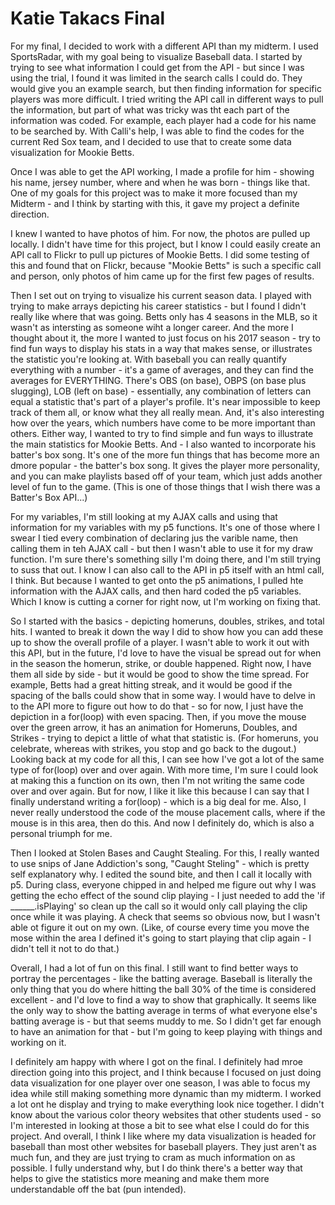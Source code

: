 # Katie Takacs Final

For my final, I decided to work with a different API than my midterm. I used SportsRadar, with my goal being to visualize Baseball data. I started by trying to see what information I could get from the API - but since I was using the trial, I found it was limited in the search calls I could do. They would give you an example search, but then finding information for specific players was more difficult. I tried writing the API call in different ways to pull the information, but part of what was tricky was tht each part of the information was coded. For example, each player had a code for his name to be searched by. With Calli's help, I was able to find the codes for the current Red Sox team, and I decided to use that to create some data visualization for Mookie Betts.

Once I was able to get the API working, I made a profile for him - showing his name, jersey number, where and when he was born - things like that. One of my goals for this project was to make it more focused than my Midterm - and I think by starting with this, it gave my project a definite direction.

I knew I wanted to have photos of him. For now, the photos are pulled up locally. I didn't have time for this project, but I know I could easily create an API call to Flickr to pull up pictures of Mookie Betts. I did some testing of this and found that on Flickr, because "Mookie Betts" is such a specific call and person, only photos of him came up for the first few pages of results. 

Then I set out on trying to visualize his current season data. I played with trying to make arrays depicting his career statistics - but I found I didn't really like where that was going. Betts only has 4 seasons in the MLB, so it wasn't as intersting as someone wiht a longer career. And the more I thought about it, the more I wanted to just focus on his 2017 season - try to find fun ways to display his stats in a way that makes sense, or illustrates the statistic you're looking at. With baseball you can really quantify everything with a number - it's a game of averages, and they can find the averages for EVERYTHING. There's OBS (on base), OBPS (on base plus slugging), LOB (left on base) - essentially, any combination of letters can equal a statistic that's part of a player's profile. It's near impossible to keep track of them all, or know what they all really mean. And, it's also interesting how over the years, which numbers have come to be more important than others. Either way, I wanted to try to find simple and fun ways to illustrate the main statistics for Mookie Betts. And - I also wanted to incorporate his batter's box song. It's one of the more fun things that has become more an dmore popular - the batter's box song. It gives the player more personality, and you can make playlists based off of your team, which just adds another level of fun to the game. (This is one of those things that I wish there was a Batter's Box API...)

For my variables, I'm still looking at my AJAX calls and using that information for my variables with my p5 functions. It's one of those where I swear I tied every combination of declaring jus the varible name, then calling them in teh AJAX call - but then I wasn't able to use it for my draw function. I'm sure there's something silly I'm doing there, and I'm still trying to suss that out. I know I can also call to the API in p5 itself with an html call, I think. But because I wanted to get onto the p5 animations, I pulled hte information with the AJAX calls, and then hard coded the p5 variables. Which I know is cutting a corner for right now, ut I'm working on fixing that.

So I started with the basics - depicting homeruns, doubles, strikes, and total hits. I wanted to break it down the way I did to show how you can add these up to show the overall profile of a player. I wasn't able to work it out with this API, but in the future, I'd love to have the visual be spread out for when in the season the homerun, strike, or double happened. Right now, I have them all side by side - but it would be good to show the time spread. For example, Betts had a great hitting streak, and it would be good if the spacing of the balls could show that in some way. I would have to delve in to the API more to figure out how to do that - so for now, I just have the depiction in a for(loop) with even spacing. Then, if you move the mouse over the green arrow, it has an animation for Homeruns, Doubles, and Strikes - trying to depict a little of what that statistic is. (For homeruns, you celebrate, whereas with strikes, you stop and go back to the dugout.) Looking back at my code for all this, I can see how I've got a lot of the same type of for(loop) over and over again. With more time, I'm sure I could look at making this a function on its own, then I'm not writing the same code over and over again. But for now, I like it like this because I can say that I finally understand writing a for(loop) - which is a big deal for me. Also, I never really understood the code of the mouse placement calls, where if the mouse is in this area, then do this. And now I definitely do, which is also a personal triumph for me.

Then I looked at Stolen Bases and Caught Stealing. For this, I really wanted to use snips of Jane Addiction's song, "Caught Steling" - which is pretty self explanatory why. I edited the sound bite, and then I call it locally with p5. During class, everyone chipped in and helped me figure out why I was getting the echo effect of the sound clip playing  - I just needed to add the 'if ______.isPlaying' so clean up the call so it would only call playing the clip once while it was playing. A check that seems so obvious now, but I wasn't able ot figure it out on my own. (Like, of course every time you move the mose within the area I defined it's going to start playing that clip again - I didn't tell it not to do that.)

Overall, I had a lot of fun on this final. I still want to find better ways to portray the percentages - like the batting average. Baseball is literally the only thing that you do where hitting the ball 30% of the time is considered excellent - and I'd love to find a way to show that graphically. It seems like the only way to show the batting average in terms of what everyone else's batting average is - but that seems muddy to me. So I didn't get far enough to have an animation for that - but I'm going to keep playing with things and working on it.

I definitely am happy with where I got on the final. I definitely had mroe direction going into this project, and I think because I focused on just doing data visualization for one player over one season, I was able to focus my idea while still making something more dynamic than my midterm. I worked a lot ont he display and trying to make everything look nice together. I didn't know about the various color theory websites that other students used - so I'm interested in looking at those a bit to see what else I could do for this project. And overall, I think I like where my data visualization is headed for baseball than most other websites for baseball players. They just aren't as much fun, and they are just trying to cram as much information on as possible. I fully understand why, but I do think there's a better way that helps to give the statistics more meaning and make them more understandable off the bat (pun intended). 